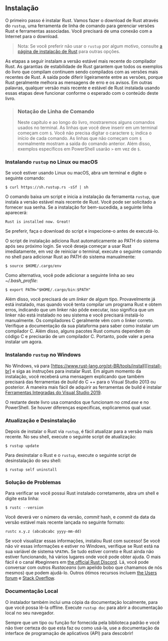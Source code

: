 ## Instalação

O primeiro passo é instalar Rust. Vamos fazer o download de Rust através do `rustup`, uma
ferramenta de linha de comando para gerenciar versões Rust e ferramentas associadas. 
Você precisará de uma conexão com a Internet para o download.

> Nota: Se você preferir não usar o `rustup` por algum motivo, consulte [a página de 
> instalação de Rust](https://www.rust-lang.org/pt-BR/tools/install) para outras opções.

As etapas a seguir instalam a versão estável mais recente do compilador Rust. As garantias 
de estabilidade de Rust garantem que todos os exemplos do livro que compilam continuem 
sendo compilados com as versões mais recentes de Rust. A saída pode diferir ligeiramente 
entre as versões, porque Rust geralmente melhora as mensagens de erro e os avisos. Em outras 
palavras, qualquer versão mais recente e estável de Rust instalada usando essas etapas deve 
funcionar conforme o esperado com o conteúdo deste livro.

> ### Notação de Linha de Comando
>
> Neste capítulo e ao longo do livro, mostraremos alguns comandos usados no terminal. As 
> linhas que você deve inserir em um terminal começam com `$`. Você não precisa digitar o caractere 
> `$`; indica o início de cada comando. As linhas que não começam com `$` normalmente mostram a 
> saída do comando anterior. Além disso, exemplos específicos em PowerShell usarão `>` em vez de `$`.

### Instalando `rustup` no Linux ou macOS

Se você estiver usando Linux ou macOS, abra um terminal e digite o seguinte comando:

```text
$ curl https://sh.rustup.rs -sSf | sh
```

O comando baixa um script e inicia a instalação da ferramenta `rustup`, que instala a 
versão estável mais recente de Rust. Você pode ser solicitado a fornecer sua senha. Se a 
instalação for bem-sucedida, a seguinte linha aparecerá:

```text
Rust is installed now. Great!
```

Se preferir, faça o download do script e inspecione-o antes de executá-lo.

O script de instalação adiciona Rust automaticamente ao PATH do sistema após seu próximo 
login. Se você deseja começar a usar Rust imediatamente, em vez de reiniciar o terminal, 
execute o seguinte comando no shell para adicionar Rust ao PATH do sistema manualmente:

```text
$ source $HOME/.cargo/env
```

Como alternativa, você pode adicionar a seguinte linha ao seu _~/.bash_profile_:

```text
$ export PATH="$HOME/.cargo/bin:$PATH"
```

Além disso, você precisará de um *linker* de algum tipo. Provavelmente já está
instalado, mas quando você tenta compilar um programa Rust e obtem erros, indicando 
que um linker não pôde executar, isso significa que um linker não está instalado no 
seu sistema e você precisará instalá-lo manualmente. Os compiladores C geralmente vêm 
com o linker correto. Verifique a documentação da sua plataforma para saber como instalar 
um compilador C. Além disso, alguns pacotes Rust comuns dependem do código C e precisarão 
de um compilador C. Portanto, pode valer a pena instalar um agora.

### Instalando `rustup` no Windows

No Windows, vá para [https://www.rust-lang.org/pt-BR/tools/install][install-br] e siga as instruções 
para instalar Rust. Em algum momento da instalação, você receberá uma mensagem explicando 
que também precisará das ferramentas de *build* do C ++ para o Visual Studio 2013 ou posterior. 
A maneira mais fácil de adquirir as ferramentas de build é instalar [Ferramentas Integradas do Visual 
Studio 2019][visualstudio-br]. <!--Diretório mudou: As ferramentas estão na seção: Outras 
Ferramentas e Estruturas. -->

[install]: https://www.rust-lang.org/tools/install
[visualstudio]: https://www.visualstudio.com/downloads/#build-tools-for-visual-studio-2019

[install-br]: https://www.rust-lang.org/pt-BR/tools/install
[visualstudio-br]: https://visualstudio.microsoft.com/pt-br/downloads/

O restante deste livro usa comandos que funcionam no _cmd.exe_ e no PowerShell. Se houver 
diferenças específicas, explicaremos qual usar.

### Atualização e Desinstalação

Depois de instalar o Rust via `rustup`, é fácil atualizar para a versão mais recente. No 
seu shell, execute o seguinte script de atualização:

```text
$ rustup update
```

Para desinstalar o Rust e o `rustup`, execute o seguinte script de desinstalação do seu shell:

```text
$ rustup self uninstall
```

### Solução de Problemas

Para verificar se você possui Rust instalado corretamente, abra um shell e digite esta linha:

```text
$ rustc --version
```

Você deverá ver o número da versão, *commit* hash, e *commit* da data da versão estável 
mais recente lançada no seguinte formato:

```text
rustc x.y.z (abcabcabc yyyy-mm-dd)
```

Se você visualizar essas informações, instalou Rust com sucesso! Se você não vir essas 
informações e estiver no Windows, verifique se Rust está na sua variável de sistema 
`%PATH%`. Se tudo estiver correto e Rust ainda não estiver funcionando, há vários 
lugares onde você pode obter ajuda. O mais fácil é o canal #beginners em 
[the official Rust Discord][discord]. Lá, você pode conversar com outros *Rustaceans* 
(um apelido bobo que chamamos de nós mesmos) que podem ajudá-lo. Outros ótimos recursos 
incluem [the Users forum][users] e [Stack Overflow][stackoverflow].

[discord]: https://discord.gg/rust-lang
[users]: https://users.rust-lang.org/
[stackoverflow]: http://stackoverflow.com/questions/tagged/rust

### Documentação Local

O instalador também inclui uma cópia da documentação localmente, para que você possa lê-la 
offline. Execute `rustup doc` para abrir a documentação local no seu navegador.

Sempre que um tipo ou função for fornecida pela biblioteca padrão e você não tiver certeza 
do que esta faz ou como usá-la, use a documentação da interface de programação de aplicativos 
(API) para descobrir!